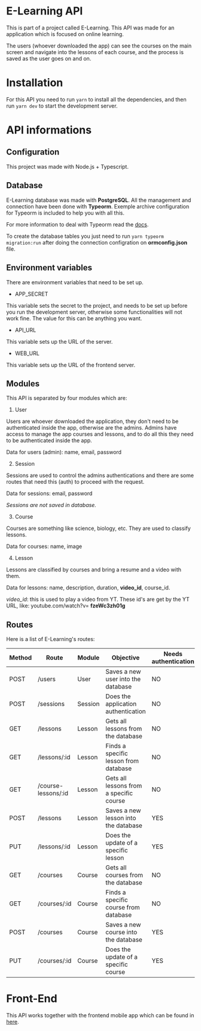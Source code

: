 # E-Learning API

This is part of a project called E-Learning. This API was made for an application
which is focused on online learning.

The users (whoever downloaded the app) can see the courses on the main screen
and navigate into the lessons of each course, and the process is saved as the
user goes on and on.

# Installation

For this API you need to run `yarn` to install all the dependencies, and then
run `yarn dev` to start the development server.

# API informations

## Configuration

This project was made with Node.js + Typescript.

## Database

E-Learning database was made with **PostgreSQL**. All the management and
connection have been done with **Typeorm**. Exemple archive configuration for
Typeorm is included to help you with all this.

For more information to deal with Typeorm read the [docs](https://typeorm.io/#/).

To create the database tables you just need to run `yarn typeorm migration:run`
after doing the connection configration on **ormconfig.json** file.

## Environment variables

There are environment variables that need to be set up.

* APP_SECRET

This variable sets the secret to the project, and needs to be set up before you
run the development server, otherwise some functionalities will not work fine.
The value for this can be anything you want.

* API_URL

This variable sets up the URL of the server.

* WEB_URL

This variable sets up the URL of the frontend server.

## Modules

This API is separated by four modules which are:

1. User

Users are whoever downloaded the application, they don't need to be
authenticated inside the app, otherwise are the admins. Admins have
access to manage the app courses and lessons, and to do all this
they need to be authenticated inside the app.

Data for users (admin): name, email, password

2. Session

Sessions are used to control the admins authentications and there are
some routes that need this (auth) to proceed with the request.

Data for sessions: email, password

*Sessions are not saved in database.*

3. Course

Courses are something like science, biology, etc. They are used to classify
lessons.

Data for courses: name, image

4. Lesson

Lessons are classified by courses and bring a resume and a video with them.

Data for lessons: name, description, duration, **video_id**, course_id.

*video_id*: this is used to play a video from YT. These id's are get by the YT
URL, like: youtube.com/watch?v= **fzeWc3zh01g**

## Routes

Here is a list of E-Learning's routes:

| Method | Route | Module | Objective | Needs authentication |
| ------ | ----- | ------ | --------- | -------------------- |
| POST | /users  | User | Saves a new user into the database | NO |
| POST | /sessions | Session | Does the application authentication | NO |
| GET  | /lessons | Lesson | Gets all lessons from the database | NO |
| GET  | /lessons/:id | Lesson | Finds a specific lesson from database | NO |
| GET  | /course-lessons/:id | Lesson | Gets all lessons from a specific course | NO |
| POST | /lessons | Lesson | Saves a new lesson into the database | YES |
| PUT  | /lessons/:id | Lesson | Does the update of a specific lesson | YES |
| GET  | /courses | Course | Gets all courses from the database | NO |
| GET  | /courses/:id | Course | Finds a specific course from database | NO |
| POST | /courses | Course | Saves a new course into the database | YES |
| PUT  | /courses/:id | Course | Does the update of a specific course | YES |

# Front-End

This API works together with the frontend mobile app which can be found in [here](https://github.com/gui10l1/elearningapp).
